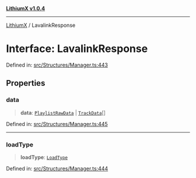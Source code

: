 [**LithiumX v1.0.4**](../README.md)

***

[LithiumX](../globals.md) / LavalinkResponse

# Interface: LavalinkResponse

Defined in: [src/Structures/Manager.ts:443](https://github.com/anantix-network/LithiumX/blob/1ee801f60507a40b0e1da1b728c5a61e34ba8699/src/Structures/Manager.ts#L443)

## Properties

### data

> **data**: [`PlaylistRawData`](PlaylistRawData.md) \| [`TrackData`](TrackData.md)[]

Defined in: [src/Structures/Manager.ts:445](https://github.com/anantix-network/LithiumX/blob/1ee801f60507a40b0e1da1b728c5a61e34ba8699/src/Structures/Manager.ts#L445)

***

### loadType

> **loadType**: [`LoadType`](../type-aliases/LoadType.md)

Defined in: [src/Structures/Manager.ts:444](https://github.com/anantix-network/LithiumX/blob/1ee801f60507a40b0e1da1b728c5a61e34ba8699/src/Structures/Manager.ts#L444)
